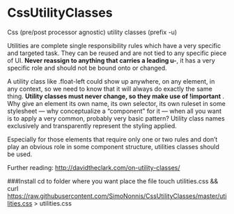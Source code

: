 # CssUtilityClasses
Css (pre/post processor agnostic) utility classes (prefix -u)


Utilities are complete single responsibility rules which have a very specific and targeted task.
They can be reused and are not tied to any specific piece of UI.
**Never reassign to anything that carries a leading u-**, it has a very specific role and should not be bound onto or changed.

A utility class like .float-left could show up anywhere, on any element, in any context, so we need to know that it will always do exactly the same thing.
**Utility classes must never change, so they make use of !important** .
Why give an element its own name, its own selector, its own ruleset in some stylesheet — why conceptualize a “component” for it — when all you want is to apply a very common, probably very basic pattern?
Utility class names exclusively and transparently represent the styling applied.

Especially for those elements that require only one or two rules and don’t play an obvious role in some component structure, utilities classes should be used.

Further reading: http://davidtheclark.com/on-utility-classes/



###Install
    cd <path> to folder where you want place the file
    touch utilities.css && curl https://raw.githubusercontent.com/SimoNonnis/CssUtilityClasses/master/utilities.css > utilities.css
